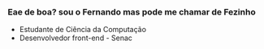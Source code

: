 ### Eae de boa? sou o Fernando mas pode me chamar de Fezinho

- Estudante de Ciência da Computação
- Desenvolvedor front-end - Senac

